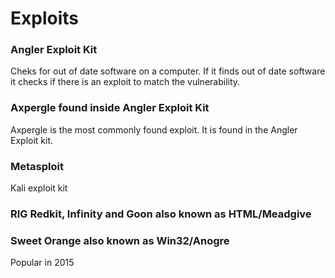 # Exploits

### Angler Exploit Kit

Cheks for out of date software on a computer.  If it finds out of date software it checks if there is an exploit to match the vulnerability.

### Axpergle found inside Angler Exploit Kit

Axpergle is the most commonly found exploit.  It is found in the Angler Exploit kit.

### Metasploit

Kali exploit kit

### RIG Redkit, Infinity and Goon also known as HTML/Meadgive

### Sweet Orange also known as Win32/Anogre

Popular in 2015